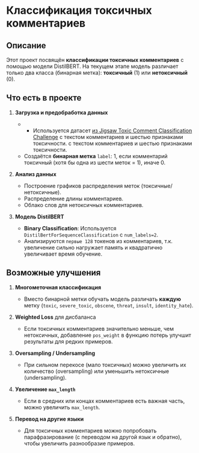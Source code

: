 # Классификация токсичных комментариев

## Описание
Этот проект посвящён **классификации токсичных комментариев** с помощью модели DistilBERT. На текущем этапе модель различает только два класса (бинарная метка): **токсичный** (1) или **нетоксичный** (0).

## Что есть в проекте

1. **Загрузка и предобработка данных**  
   - - Используется датасет [из Jigsaw Toxic Comment Classification Challenge](https://www.kaggle.com/competitions/jigsaw-toxic-comment-classification-challenge/data) с текстом комментариев и шестью признаками токсичности. с текстом комментариев и шестью признаками токсичности.
   - Создаётся **бинарная метка** `label`: 1, если комментарий токсичный (хотя бы одна из шести меток = 1), иначе 0.

2. **Анализ данных**  
   - Построение графиков распределения меток (токсичные/нетоксичные).
   - Распределение длины комментариев.
   - Облако слов для нетоксичных комментариев.

3. **Модель DistilBERT**  
   - **Binary Classification**: Используется `DistilBertForSequenceClassification` с `num_labels=2`.
   - Анализируются `первые 128` токенов из комментариев, т.к. увеличение сильно нагружает память и квадратично увеличивает время обучение.


## Возможные улучшения

1. **Многометочная классификация**  
   - Вместо бинарной метки обучать модель различать **каждую** метку (`toxic`, `severe_toxic`, `obscene`, `threat`, `insult`, `identity_hate`).

2. **Weighted Loss** для дисбаланса  
   - Если токсичных комментариев значительно меньше, чем нетоксичных, добавление `pos_weight` в функцию потерь улучшит результаты для редких примеров.

3. **Oversampling / Undersampling**  
   - При сильном перекосе (мало токсичных) можно увеличить их количество (oversampling) или уменьшить нетоксичные (undersampling).

4. **Увеличение `max_length`**  
   - Если в средних или концах комментариев есть важная часть, можно увеличить `max_length`.

5. **Перевод на другие языки**  
   - Для токсичных комментариев можно попробовать парафразирование (с переводом на другой язык и обратно), чтобы увеличить разнообразие примеров.
